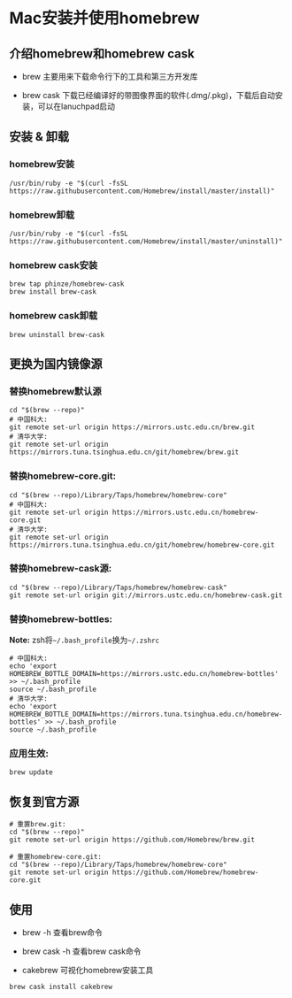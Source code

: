 # Mac安装并使用homebrew

## 介绍homebrew和homebrew cask

- brew
主要用来下载命令行下的工具和第三方开发库

- brew cask
下载已经编译好的带图像界面的软件(.dmg/.pkg)，下载后自动安装，可以在lanuchpad启动

## 安装 & 卸载

### homebrew安装

```
/usr/bin/ruby -e "$(curl -fsSL https://raw.githubusercontent.com/Homebrew/install/master/install)"
```

### homebrew卸载

```
/usr/bin/ruby -e "$(curl -fsSL https://raw.githubusercontent.com/Homebrew/install/master/uninstall)"
```

### homebrew cask安装

```
brew tap phinze/homebrew-cask
brew install brew-cask
```

### homebrew cask卸载

```
brew uninstall brew-cask
```

## 更换为国内镜像源

### 替换homebrew默认源

```
cd "$(brew --repo)"
# 中国科大:
git remote set-url origin https://mirrors.ustc.edu.cn/brew.git
# 清华大学:
git remote set-url origin https://mirrors.tuna.tsinghua.edu.cn/git/homebrew/brew.git
```

### 替换homebrew-core.git:

```
cd "$(brew --repo)/Library/Taps/homebrew/homebrew-core"
# 中国科大:
git remote set-url origin https://mirrors.ustc.edu.cn/homebrew-core.git
# 清华大学:
git remote set-url origin https://mirrors.tuna.tsinghua.edu.cn/git/homebrew/homebrew-core.git
```

### 替换homebrew-cask源:

```
cd "$(brew --repo)/Library/Taps/homebrew/homebrew-cask"
git remote set-url origin git://mirrors.ustc.edu.cn/homebrew-cask.git
```

### 替换homebrew-bottles:

**Note:** zsh将`~/.bash_profile`换为`~/.zshrc`
```
# 中国科大:
echo 'export HOMEBREW_BOTTLE_DOMAIN=https://mirrors.ustc.edu.cn/homebrew-bottles' >> ~/.bash_profile
source ~/.bash_profile
# 清华大学:
echo 'export HOMEBREW_BOTTLE_DOMAIN=https://mirrors.tuna.tsinghua.edu.cn/homebrew-bottles' >> ~/.bash_profile
source ~/.bash_profile
```

### 应用生效:

```
brew update
```

## 恢复到官方源

```
# 重置brew.git:
cd "$(brew --repo)"
git remote set-url origin https://github.com/Homebrew/brew.git

# 重置homebrew-core.git:
cd "$(brew --repo)/Library/Taps/homebrew/homebrew-core"
git remote set-url origin https://github.com/Homebrew/homebrew-core.git
```


## 使用

- brew -h 查看brew命令

- brew cask -h  查看brew cask命令

- cakebrew 可视化homebrew安装工具
```
brew cask install cakebrew
```
